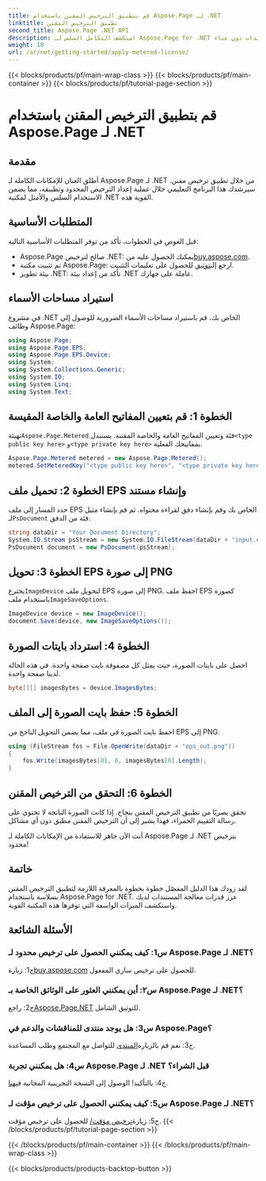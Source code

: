 ```yaml
---
title: قم بتطبيق الترخيص المقنن باستخدام Aspose.Page لـ .NET
linktitle: تطبيق الترخيص المقنن
second_title: Aspose.Page .NET API
description: استكشف التكامل السلس لـ Aspose.Page for .NET مع هذا الدليل التفصيلي خطوة بخطوة حول تطبيق ترخيص مقنن. تحسين معالجة المستندات دون عناء.
weight: 10
url: /ar/net/getting-started/apply-metered-license/
---
```


{{< blocks/products/pf/main-wrap-class >}}
{{< blocks/products/pf/main-container >}}
{{< blocks/products/pf/tutorial-page-section >}}

# قم بتطبيق الترخيص المقنن باستخدام Aspose.Page لـ .NET

## مقدمة

أطلق العنان للإمكانات الكاملة لـ Aspose.Page لـ .NET من خلال تطبيق ترخيص مقنن. سيرشدك هذا البرنامج التعليمي خلال عملية إعداد الترخيص المحدود وتطبيقه، مما يضمن الاستخدام السلس والأمثل لمكتبة .NET القوية هذه.

## المتطلبات الأساسية

قبل الغوص في الخطوات، تأكد من توفر المتطلبات الأساسية التالية:

-  Aspose.Page صالح لترخيص .NET: يمكنك الحصول عليه من[buy.aspose.com](https://purchase.aspose.com/buy).
-  تم تثبيت مكتبة Aspose.Page: ارجع إلى[توثيق](https://reference.aspose.com/page/net/) للحصول على تعليمات التثبيت.
- بيئة تطوير .NET: تأكد من إعداد بيئة .NET عاملة على جهازك.

## استيراد مساحات الأسماء

في مشروع .NET الخاص بك، قم باستيراد مساحات الأسماء الضرورية للوصول إلى وظائف Aspose.Page:

```csharp
using Aspose.Page;
using Aspose.Page.EPS;
using Aspose.Page.EPS.Device;
using System;
using System.Collections.Generic;
using System.IO;
using System.Linq;
using System.Text;
```

## الخطوة 1: قم بتعيين المفاتيح العامة والخاصة المقيسة

 تهيئة`Aspose.Page.Metered` فئة وتعيين المفاتيح العامة والخاصة المقننة. يستبدل`<type public key here>` و`<type private key here>` بمفاتيحك الفعلية.

```csharp
Aspose.Page.Metered metered = new Aspose.Page.Metered();
metered.SetMeteredKey("<type public key here>", "<type private key here>");
```

## الخطوة 2: تحميل ملف EPS وإنشاء مستند

 حدد المسار إلى ملف EPS الخاص بك وقم بإنشاء دفق لقراءة محتواه. ثم قم بإنشاء مثيل لـ`PsDocument` فئة من الدفق.

```csharp
string dataDir = "Your Document Directory";
System.IO.Stream psStream = new System.IO.FileStream(dataDir + "input.eps", System.IO.FileMode.Open, System.IO.FileAccess.Read);
PsDocument document = new PsDocument(psStream);
```

## الخطوة 3: تحويل EPS إلى صورة PNG

 يخترع`ImageDevice` لتحويل ملف EPS إلى صورة PNG. احفظ ملف EPS كصورة باستخدام ملف`ImageSaveOptions`.

```csharp
ImageDevice device = new ImageDevice();
document.Save(device, new ImageSaveOptions());
```

## الخطوة 4: استرداد بايتات الصورة

احصل على بايتات الصورة، حيث يمثل كل مصفوفة بايت صفحة واحدة. في هذه الحالة لدينا صفحة واحدة.

```csharp
byte[][] imagesBytes = device.ImagesBytes;
```

## الخطوة 5: حفظ بايت الصورة إلى الملف

احفظ بايت الصورة في ملف، مما يضمن التحويل الناجح من EPS إلى PNG.

```csharp
using (FileStream fos = File.OpenWrite(dataDir + "eps_out.png"))
{
    fos.Write(imagesBytes[0], 0, imagesBytes[0].Length);
}
```

## الخطوة 6: التحقق من الترخيص المقنن

تحقق بصريًا من تطبيق الترخيص المقنن بنجاح. إذا كانت الصورة الناتجة لا تحتوي على رسالة التقييم الحمراء، فهذا يشير إلى أن الترخيص المقنن مطبق دون أي مشاكل.

أنت الآن جاهز للاستفادة من الإمكانات الكاملة لـ Aspose.Page لـ .NET بترخيص محدود!

## خاتمة

لقد زودك هذا الدليل المفصّل خطوة بخطوة بالمعرفة اللازمة لتطبيق الترخيص المقنن بسلاسة باستخدام Aspose.Page for .NET. عزز قدرات معالجة المستندات لديك واستكشف الميزات الواسعة التي توفرها هذه المكتبة القوية.

## الأسئلة الشائعة

### س1: كيف يمكنني الحصول على ترخيص محدود لـ Aspose.Page لـ .NET؟

 ج1: زيارة[buy.aspose.com](https://purchase.aspose.com/buy) للحصول على ترخيص ساري المفعول.

### س٢: أين يمكنني العثور على الوثائق الخاصة بـ Aspose.Page لـ .NET؟

 ج2: راجع[Aspose.Page.NET](https://reference.aspose.com/page/net/) للتوثيق الشامل.

### س3: هل يوجد منتدى للمناقشات والدعم في Aspose.Page؟

 ج3: نعم قم بالزيارة[المنتدى](https://forum.aspose.com/c/page/39) للتواصل مع المجتمع وطلب المساعدة.

### س4: هل يمكنني تجربة Aspose.Page لـ .NET قبل الشراء؟

 ج4: بالتأكيد! الوصول إلى النسخة التجريبية المجانية في[هنا](https://releases.aspose.com/).

### س5: كيف يمكنني الحصول على ترخيص مؤقت لـ Aspose.Page لـ .NET؟

 ج5: زيارة[ترخيص مؤقت/](https://purchase.aspose.com/temporary-license/) للحصول على ترخيص مؤقت.
{{< /blocks/products/pf/tutorial-page-section >}}

{{< /blocks/products/pf/main-container >}}
{{< /blocks/products/pf/main-wrap-class >}}

{{< blocks/products/products-backtop-button >}}
